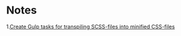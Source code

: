 # Notes
1.[Create Gulp tasks for transpiling SCSS-files into minified CSS-files](https://github.com/juliazam/notes/blob/c0f8c498ef2e947e0566e046ac7d3bb2c677fff0/gulp-minify-css.md)